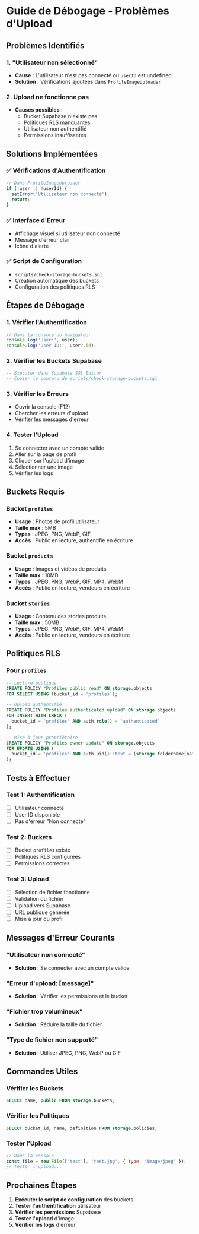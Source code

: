 # Guide de Débogage - Problèmes d'Upload

## Problèmes Identifiés

### 1. "Utilisateur non sélectionné"
- **Cause** : L'utilisateur n'est pas connecté ou `userId` est undefined
- **Solution** : Vérifications ajoutées dans `ProfileImageUploader`

### 2. Upload ne fonctionne pas
- **Causes possibles** :
  - Bucket Supabase n'existe pas
  - Politiques RLS manquantes
  - Utilisateur non authentifié
  - Permissions insuffisantes

## Solutions Implémentées

### ✅ Vérifications d'Authentification
```typescript
// Dans ProfileImageUploader
if (!user || !userId) {
  setError('Utilisateur non connecté');
  return;
}
```

### ✅ Interface d'Erreur
- Affichage visuel si utilisateur non connecté
- Message d'erreur clair
- Icône d'alerte

### ✅ Script de Configuration
- `scripts/check-storage-buckets.sql`
- Création automatique des buckets
- Configuration des politiques RLS

## Étapes de Débogage

### 1. Vérifier l'Authentification
```javascript
// Dans la console du navigateur
console.log('User:', user);
console.log('User ID:', user?.id);
```

### 2. Vérifier les Buckets Supabase
```sql
-- Exécuter dans Supabase SQL Editor
-- Copier le contenu de scripts/check-storage-buckets.sql
```

### 3. Vérifier les Erreurs
- Ouvrir la console (F12)
- Chercher les erreurs d'upload
- Vérifier les messages d'erreur

### 4. Tester l'Upload
1. Se connecter avec un compte valide
2. Aller sur la page de profil
3. Cliquer sur l'upload d'image
4. Sélectionner une image
5. Vérifier les logs

## Buckets Requis

### Bucket `profiles`
- **Usage** : Photos de profil utilisateur
- **Taille max** : 5MB
- **Types** : JPEG, PNG, WebP, GIF
- **Accès** : Public en lecture, authentifié en écriture

### Bucket `products`
- **Usage** : Images et vidéos de produits
- **Taille max** : 10MB
- **Types** : JPEG, PNG, WebP, GIF, MP4, WebM
- **Accès** : Public en lecture, vendeurs en écriture

### Bucket `stories`
- **Usage** : Contenu des stories produits
- **Taille max** : 50MB
- **Types** : JPEG, PNG, WebP, GIF, MP4, WebM
- **Accès** : Public en lecture, vendeurs en écriture

## Politiques RLS

### Pour `profiles`
```sql
-- Lecture publique
CREATE POLICY "Profiles public read" ON storage.objects
FOR SELECT USING (bucket_id = 'profiles');

-- Upload authentifié
CREATE POLICY "Profiles authenticated upload" ON storage.objects
FOR INSERT WITH CHECK (
  bucket_id = 'profiles' AND auth.role() = 'authenticated'
);

-- Mise à jour propriétaire
CREATE POLICY "Profiles owner update" ON storage.objects
FOR UPDATE USING (
  bucket_id = 'profiles' AND auth.uid()::text = (storage.foldername(name))[1]
);
```

## Tests à Effectuer

### Test 1: Authentification
- [ ] Utilisateur connecté
- [ ] User ID disponible
- [ ] Pas d'erreur "Non connecté"

### Test 2: Buckets
- [ ] Bucket `profiles` existe
- [ ] Politiques RLS configurées
- [ ] Permissions correctes

### Test 3: Upload
- [ ] Sélection de fichier fonctionne
- [ ] Validation du fichier
- [ ] Upload vers Supabase
- [ ] URL publique générée
- [ ] Mise à jour du profil

## Messages d'Erreur Courants

### "Utilisateur non connecté"
- **Solution** : Se connecter avec un compte valide

### "Erreur d'upload: [message]"
- **Solution** : Vérifier les permissions et le bucket

### "Fichier trop volumineux"
- **Solution** : Réduire la taille du fichier

### "Type de fichier non supporté"
- **Solution** : Utiliser JPEG, PNG, WebP ou GIF

## Commandes Utiles

### Vérifier les Buckets
```sql
SELECT name, public FROM storage.buckets;
```

### Vérifier les Politiques
```sql
SELECT bucket_id, name, definition FROM storage.policies;
```

### Tester l'Upload
```javascript
// Dans la console
const file = new File(['test'], 'test.jpg', { type: 'image/jpeg' });
// Tester l'upload...
```

## Prochaines Étapes

1. **Exécuter le script de configuration** des buckets
2. **Tester l'authentification** utilisateur
3. **Vérifier les permissions** Supabase
4. **Tester l'upload** d'image
5. **Vérifier les logs** d'erreur
